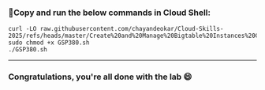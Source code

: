 ### 🚨Copy and run the below commands in Cloud Shell:

```
curl -LO raw.githubusercontent.com/chayandeokar/Cloud-Skills-2025/refs/heads/master/Create%20and%20Manage%20Bigtable%20Instances%20Challenge%20Lab%20/GSP380.sh
sudo chmod +x GSP380.sh
./GSP380.sh
```

---

### Congratulations, you're all done with the lab 😄
